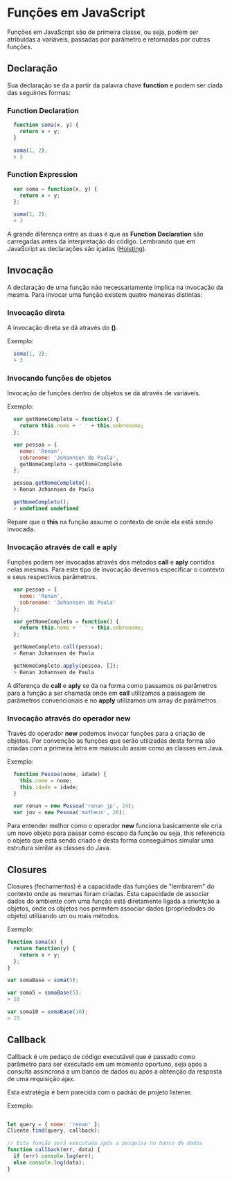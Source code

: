 # Funções em JavaScript

Funções em JavaScript são de primeira classe, ou seja, podem ser atribuidas a variáveis, passadas por parâmetro e retornadas por outras funções.

## Declaração

Sua declaração se da a partir da palavra chave **function** e podem ser ciada das seguintes formas:

### Function Declaration

```js
  function soma(x, y) {
    return x + y;
  }

  soma(1, 2);
  > 3
```

### Function Expression

```js
  var soma = function(x, y) {
    return x + y;
  };

  soma(1, 2);
  > 3
```

A grande diferença entre as duas é que as **Function Declaration** são carregadas antes da interpretação do código. Lembrando que em JavaScript as declarações são içadas ([Hoisting](http://www.w3schools.com/js/js_hoisting.asp)).

## Invocação

A declaração de uma função não necessariamente implica na invocação da mesma. Para invocar uma função existem quatro maneiras distintas:

### Invocação direta

A invocação direta se dá através do **()**.

Exemplo:

```js
  soma(1, 2);
  > 3
```

### Invocando funções de objetos

Invocação de funções dentro de objetos se dá através de variáveis.

Exemplo:

```js
  var getNomeCompleto = function() {
    return this.nome + ' ' + this.sobrenome;
  };

  var pessoa = {
    nome: 'Renan',
    sobrenome: 'Johannsen de Paula',
    getNomeCompleto = getNomeCompleto
  };

  pessoa.getNomeCompleto();
  > Renan Johannsen de Paula

  getNomeCompleto();
  > undefined undefined
```

Repare que o **this** na função assume o contexto de onde ela está sendo invocada.

### Invocação através de call e aply

Funções podem ser invocadas através dos métodos **call** e **aply** contidos nelas mesmas. Para este tipo de invocação devemos especificar o contexto e seus respectivos parâmetros.

```js
  var pessoa = {
    nome: 'Renan',
    sobrenome: 'Johannsen de Paula'
  };

  var getNomeCompleto = function() {
    return this.nome + ' ' + this.sobrenome;
  };

  getNomeCompleto.call(pessoa);
  > Renan Johannsen de Paula

  getNomeCompleto.apply(pessoa, []);
  > Renan Johannsen de Paula
```

A diferença de **call** e **aply** se da na forma como passamos os parâmetros para a função a ser chamada onde em **call** utilizamos a passagem de parâmetros convencionais e no **apply** utilizamos um array de parâmetros.

### Invocação através do operador new

Través do operador **new** podemos invocar funções para a criação de objetos. Por convenção as funções que serão utilizadas desta forma são criadas com a primeira letra em maíusculo assim como as classes em Java.

Exemplo:

```js
  function Pessoa(nome, idade) {
    this.nome = nome;
    this.idade = idade;
  }

  var renan = new Pessoa('renan jp', 24);
  var jov = new Pessoa('matheus', 26);
```

Para entender melhor como o operador **new** funciona basicamente ele cria um novo objeto para passar como escopo da função ou seja, this referencia o objeto que está sendo criado e desta forma conseguimos simular uma estrutura similar as classes do Java.

## Closures

Closures (fechamentos) é a capacidade das funções de "lembrarem" do contexto onde as mesmas foram criadas. Esta capacidade de associar dados do ambiente com uma função  está diretamente ligada a orientção a objetos, onde os objetos nos permitem associar dados (propriedades do objeto) utilizando um ou mais métodos.

Exemplo:

```js
function soma(x) {
  return function(y) {
    return x + y;
  };
}

var somaBase = soma(5);

var soma5 = somaBase(5);
> 10

var soma10 = somaBase(10);
> 15
```

## Callback

Callback é um pedaço de código executável que é passado como parâmetro para ser executado em um momento oportuno, seja após a consulta assincrona a um banco de dados ou após a obtenção da resposta de uma requisição ajax.

Esta estratégia é bem parecida com o padrão de projeto listener.

Exemplo:

```js

let query = { nome: 'renan' };
Cliente.find(query, callback);

// Esta função será executada após a pesquisa no banco de dados
function callback(err, data) {
  if (err) console.log(err);
  else console.log(data);
}

```
